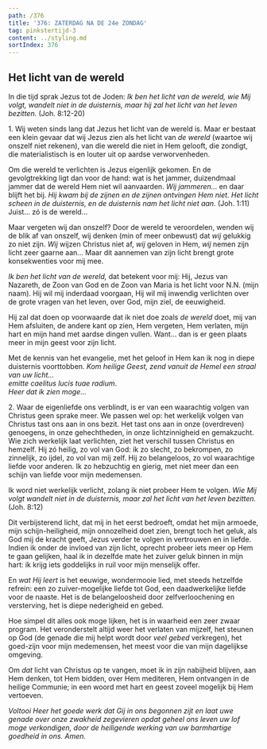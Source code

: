 ```yaml
---
path: /376
title: '376: ZATERDAG NA DE 24e ZONDAG'
tag: pinkstertijd-3
content: ../styling.md
sortIndex: 376
---
```


## Het licht van de wereld

In die tijd sprak Jezus tot de Joden: _Ik ben het licht van de wereld, wie Mij volgt, wandelt niet in de duisternis, maar hij zal het licht van het leven bezitten._ (Joh. 8:12-20)

1\. Wij weten sinds lang dat Jezus het licht van de wereld is. Maar er bestaat een klein gevaar dat wij Jezus zien als het licht van _de wereld_ (waartoe wij onszelf niet rekenen), van die wereld die niet in Hem gelooft, die zondigt, die materialistisch is en louter uit op aardse verworvenheden.

Om die wereld te verlichten is Jezus eigenlijk gekomen. En de gevolgtrekking ligt dan voor de hand: wat is het jammer, duizendmaal jammer dat de wereld Hem niet wil aanvaarden. _Wij jammeren..._ en daar blijft het bij. _Hij kwam bij de zijnen en de zijnen ontvingen Hem niet. Het licht scheen in de duisternis, en de duisternis nam het licht niet aan._ (Joh. 1:11) Juist... zó is de wereld...

Maar vergeten wij dan onszelf? Door de wereld te veroordelen, wenden wij de blik af van onszelf, wij denken (min of meer onbewust) dat _wij_ gelukkig zo niet zijn. _Wij_ wijzen Christus niet af, _wij_ geloven in Hem, _wij_ nemen zijn licht zeer gaarne aan... Maar dit aannemen van zijn licht brengt grote konsekwenties voor mij mee.

_Ik ben het licht van de wereld,_ dat betekent voor mij: Hij, Jezus van Nazareth, de Zoon van God en de Zoon van Maria is het licht voor N.N. (mijn naam). Hij wil mij inderdaad voorgaan, Hij wil mij inwendig verlichten over de grote vragen van het leven, over God, mijn ziel, de eeuwigheid.

Hij zal dat doen op voorwaarde dat ik niet doe zoals _de wereld_ doet, mij van Hem afsluiten, de andere kant op zien, Hem vergeten, Hem verlaten, mijn hart en mijn hand met aardse dingen vullen. Want... dan is er geen plaats meer in mijn geest voor zijn licht.

Met de kennis van het evangelie, met het geloof in Hem kan ik nog in diepe duisternis voorttobben. _Kom heilige Geest, zend vanuit de Hemel een straal van uw licht..._  
_emitte caelitus lucis tuae radium_.  
_Heer dat ik zien moge..._

2\. Waar de eigenliefde ons verblindt, is er van een waarachtig volgen van Christus geen sprake meer. We passen wel op: het werkelijk volgen van Christus tast ons aan in ons bezit. Het tast ons aan in onze (overdreven) genoegens, in onze gehechtheden, in onze lichtzinnigheid en gemakzucht. Wie zich werkelijk laat verlichten, ziet het verschil tussen Christus en hemzelf. Hij zó heilig, zo vol van God: ik zo slecht, zo bekrompen, zo zinnelijk, zo ijdel, zo vol van mij zelf. Hij zo belangeloos, zo vol waarachtige liefde voor anderen. Ik zo hebzuchtig en gierig, met niet meer dan een schijn van liefde voor mijn medemensen.

Ik word niet werkelijk verlicht, zolang ik niet probeer Hem te volgen. _Wie Mij volgt wandelt niet in de duisternis, maar zal het licht van het leven bezitten._ (Joh. 8:12)

Dit verbijsterend licht, dat mij in het eerst bedroeft, omdat het mijn armoede, mijn schijn-heiligheid, mijn onnozelheid doet zien, brengt toch het geluk, als God mij de kracht geeft, Jezus verder te volgen in vertrouwen en in liefde. Indien ik onder de invloed van zijn licht, oprecht probeer iets meer op Hem te gaan gelijken, haal ik in dezelfde mate het zuiver geluk binnen in mijn hart: ik krijg iets goddelijks in ruil voor mijn menselijk offer.

En _wat Hij leert_ is het eeuwige, wondermooie lied, met steeds hetzelfde refrein: een zo zuiver-mogelijke liefde tot God, een daadwerkelijke liefde voor de naaste. Het is de belangeloosheid door zelfverloochening en versterving, het is diepe nederigheid en gebed.

Hoe simpel dit alles ook moge lijken, het is in waarheid een zeer zwaar program. Het veronderstelt altijd weer het verlaten van mijzelf, het steunen op God (de genade die mij helpt wordt door _veel gebed_ verkregen), het goed-zijn voor mijn medemensen, het meest voor die van mijn dagelijkse omgeving.

Om _dat_ licht van Christus op te vangen, moet ik in zijn nabijheid blijven, aan Hem denken, tot Hem bidden, over Hem mediteren, Hem ontvangen in de heilige Communie; in een woord met hart en geest zoveel mogelijk bij Hem vertoeven.

_Voltooi Heer het goede werk dat Gij in ons begonnen zijt en laat uwe genade over onze zwakheid zegevieren opdat geheel ons leven uw lof moge verkondigen, door de heiligende werking van uw barmhartige goedheid in ons. Amen._
